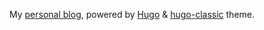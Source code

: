 My [personal blog](https://ni5arga.github.io), powered by [Hugo](https://gohugo.io/) & [hugo-classic](https://github.com/goodroot/hugo-classic) theme. 


